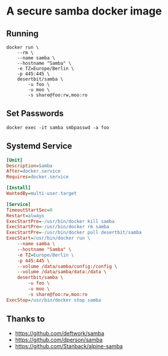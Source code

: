 # A secure samba docker image
## Running
```
docker run \
    --rm \
    --name samba \
    --hostname "Samba" \
    -e TZ=Europe/Berlin \
    -p 445:445 \
    desertbit/samba \
        -u foo \
        -u moo \
        -s share@foo:rw,moo:ro
```

## Set Passwords
```
docker exec -it samba smbpasswd -a foo
```

## Systemd Service
```ini
[Unit]
Description=Samba
After=docker.service
Requires=docker.service

[Install]
WantedBy=multi-user.target

[Service]
TimeoutStartSec=0
Restart=always
ExecStartPre=-/usr/bin/docker kill samba
ExecStartPre=-/usr/bin/docker rm samba
ExecStartPre=-/usr/bin/docker pull desertbit/samba
ExecStart=/usr/bin/docker run \
    --name samba \
    --hostname "Samba" \
    -e TZ=Europe/Berlin \
    -p 445:445 \
    --volume /data/samba/config:/config \
    --volume /data/samba/data:/data \
    desertbit/samba \
        -u foo \
        -u moo \
        -s share@foo:rw,moo:ro
ExecStop=/usr/bin/docker stop samba
```

## Thanks to
- https://github.com/deftwork/samba
- https://github.com/dperson/samba
- https://github.com/Stanback/alpine-samba